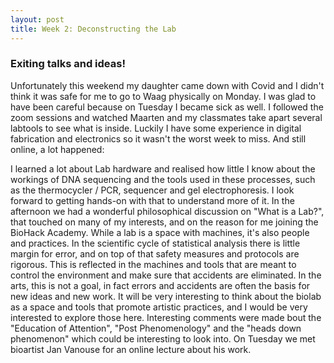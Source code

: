```yaml
---
layout: post
title: Week 2: Deconstructing the Lab
---
```

### Exiting talks and ideas!
Unfortunately this weekend my daughter came down with Covid and I didn't think it was safe for me to go to Waag physically on Monday. I was glad to have been careful because on Tuesday I became sick as well. I followed the zoom sessions and watched Maarten and my classmates take apart several labtools to see what is inside. Luckily I have some experience in digital fabrication and electronics so it wasn't the worst week to miss. And still online, a lot happened:

I learned a lot about Lab hardware and realised how little I know about the workings of DNA sequencing and the tools used in these processes, such as the thermocycler / PCR, sequencer and gel electrophoresis. I look forward to getting hands-on with that to understand more of it. In the afternoon we had a wonderful philosophical discussion on "What is a Lab?", that touched on many of my interests, and on  the reason for me joining the BioHack Academy. While a lab is a space with machines, it's also people and practices. In the scientific cycle of statistical analysis there is little margin for error, and on top of that safety measures and protocols are rigorous. This is reflected in the machines and tools that are meant to control the environment and make sure that accidents are eliminated. In the arts, this is not a goal, in fact errors and accidents are often the basis for new ideas and new work. It will be very interesting to think about the biolab as a space and tools that promote artistic practices, and I would be very interested to explore those here. Interesting comments were made bout the "Education of Attention", "Post Phenomenology" and the "heads down phenomenon" which could be interesting to look into. On Tuesday we met bioartist Jan Vanouse for an online lecture about his work. 
